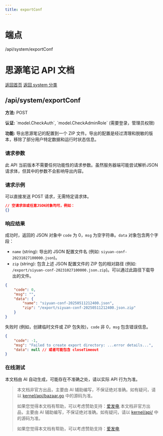 ```yaml
---
title: exportConf
---
```

# 端点

/api/system/exportConf

# 思源笔记 API 文档

[返回首页](../index.html) [返回 system 分类](index.html)

## /api/system/exportConf

**方法:** POST

**认证:** \`model.CheckAuth\`, \`model.CheckAdminRole\` (需要登录，管理员权限)

**功能:** 导出思源笔记的配置到一个 ZIP 文件。导出的配置是经过清理和脱敏的版本，移除了部分用户特定数据和运行时状态信息。

### 请求参数

此 API 当前版本不需要任何功能性的请求参数。虽然服务器端可能尝试解析JSON请求体，但其中的参数不会影响导出内容。

### 请求示例

可以直接发送 POST 请求，无需特定请求体。

```json
// 空请求体或任意JSON对象均可，例如：
{}
```

### 响应结果

成功时，返回的 JSON 对象中 `code` 为 0，`msg` 为空字符串。`data` 对象包含两个字段：

-   `name` (string): 导出的 JSON 配置文件名 (例如: `siyuan-conf-20231027100000.json`)。
-   `zip` (string): 包含上述 JSON 配置文件的 ZIP 包的相对路径 (例如: `/export/siyuan-conf-20231027100000.json.zip`)。可以通过此路径下载导出的文件。

```json
{
    "code": 0,
    "msg": "",
    "data": {
        "name": "siyuan-conf-20250511212400.json",
        "zip": "/export/siyuan-conf-20250511212400.json.zip"
    }
}
```

失败时 (例如，创建临时文件或 ZIP 包失败)，`code` 非 0，`msg` 包含错误信息。

```json
{
    "code": -1,
    "msg": "Failed to create export directory: ...error details...",
    "data": null // 或者可能包含 closeTimeout
}
```

### 在线测试

本文档由 AI 自动生成，可能存在不准确之处，请以实际 API 行为为准。
> 本文档非官方出品，主要由 AI 辅助编写，不保证绝对准确。如有疑问，请以 [kernel/api/bazaar.go](https://github.com/siyuan-note/siyuan/blob/master/kernel/api/bazaar.go) 中的源码为准。
> 
> 如果您觉得本文档有帮助，可以考虑赞助支持：[爱发电](https://afdian.com/a/leolee9086?tab=feed)
> 本文档非官方出品，主要由 AI 辅助编写，不保证绝对准确。如有疑问，请以 [kernel/api/](https://github.com/siyuan-note/siyuan/blob/master/kernel/api/) 中的源码为准。
> 
> 如果您觉得本文档有帮助，可以考虑赞助支持：[爱发电](https://afdian.com/a/leolee9086?tab=feed)
